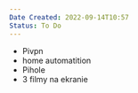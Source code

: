 ```yaml
---
Date Created: 2022-09-14T10:57
Status: To Do
---
```

- Pivpn
- home automatition
- Pihole
- 3 filmy na ekranie